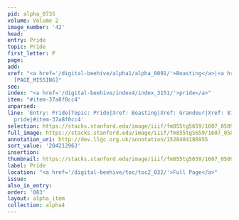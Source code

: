 ```yaml
---
pid: alpha_0735
volume: Volume 2
image_number: '42'
head:
entry: Pride
topic: Pride
first_letter: P
page:
add:
xref: "<a href='/digital-beehive/alpha1/alpha_0091/'>Boasting</a>|<a href='/digital-beehive/alpha2/alpha_0384/'>Grandeur</a>|819
  [PAGE_MISSING]"
see:
index: "<a href='/digital-beehive/index4/index_3151/'>pride</a>"
item: "#item-37a8f0cc4"
unparsed:
line: 'Entry: Pride|Topic: Pride|Xref: Boasting|Xref: Grandeur|Xref: 819 [PAGE_MISSING]|Index:
  pride|#item-37a8f0cc4'
selection: https://stacks.stanford.edu/image/iiif/fm855tg5659/1607_0509/845,2963,2941,644/full/0/default.jpg
full_image: https://stacks.stanford.edu/image/iiif/fm855tg5659/1607_0509/full/full/0/default.jpg
annotation_uri: http://dev.llgc.org.uk/annotation/1528404186955
sort_value: '204212963'
insertion:
thumbnail: https://stacks.stanford.edu/image/iiif/fm855tg5659/1607_0509/845,2963,600,180/250,/0/default.jpg
label: Pride
location: "<a href='/digital-beehive/toc/toc2_032/'>Full Page</a>"
issue:
also_in_entry:
order: '083'
layout: alpha_item
collection: alpha4
---
```

